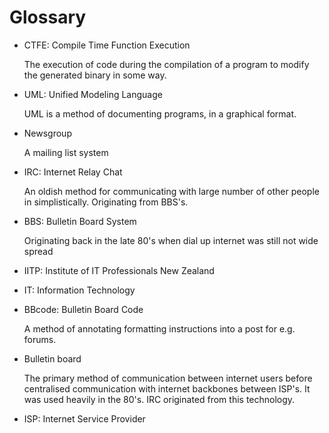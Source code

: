 # Glossary

* CTFE: Compile Time Function Execution

   The execution of code during the compilation of a program to modify the generated binary in some way.
* UML: Unified Modeling Language

   UML is a method of documenting programs, in a graphical format.
* Newsgroup

   A mailing list system
* IRC: Internet Relay Chat

   An oldish method for communicating with large number of other people in simplistically. Originating from BBS's.
* BBS: Bulletin Board System

   Originating back in the late 80's when dial up internet was still not wide spread
* IITP: Institute of IT Professionals New Zealand
* IT: Information Technology
* BBcode: Bulletin Board Code

   A method of annotating formatting instructions into a post for e.g. forums.
* Bulletin board

   The primary method of communication between internet users before centralised communication with internet backbones between ISP's. It was used heavily in the 80's. IRC originated from this technology.
* ISP: Internet Service Provider